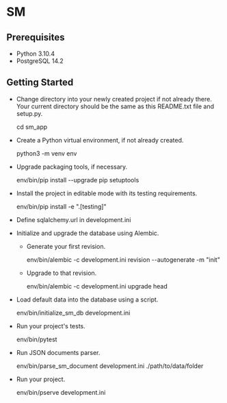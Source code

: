 SM
==

Prerequisites
---------------

- Python 3.10.4
- PostgreSQL 14.2

Getting Started
---------------

- Change directory into your newly created project if not already there. Your
  current directory should be the same as this README.txt file and setup.py.

    cd sm_app

- Create a Python virtual environment, if not already created.

    python3 -m venv env

- Upgrade packaging tools, if necessary.

    env/bin/pip install --upgrade pip setuptools

- Install the project in editable mode with its testing requirements.

    env/bin/pip install -e ".[testing]"

- Define sqlalchemy.url in development.ini

- Initialize and upgrade the database using Alembic.

    - Generate your first revision.

        env/bin/alembic -c development.ini revision --autogenerate -m "init"

    - Upgrade to that revision.

        env/bin/alembic -c development.ini upgrade head

- Load default data into the database using a script.

    env/bin/initialize_sm_db development.ini

- Run your project's tests.

    env/bin/pytest

- Run JSON documents parser.

    env/bin/parse_sm_document development.ini ./path/to/data/folder

- Run your project.

    env/bin/pserve development.ini